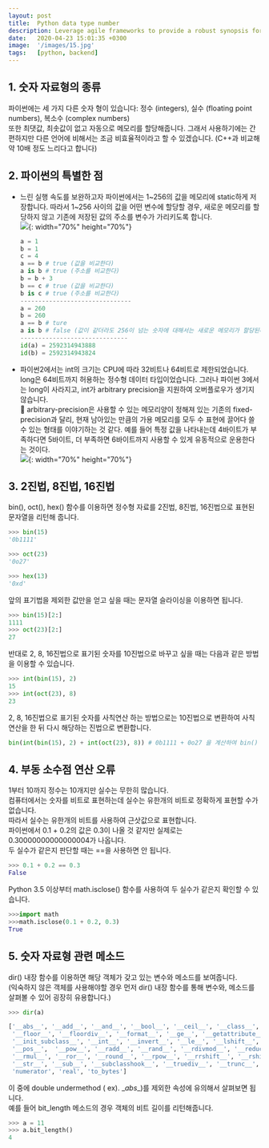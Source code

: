 ```yaml
---
layout: post
title:  Python data type number
description: Leverage agile frameworks to provide a robust synopsis for high level overviews. Iterative a...
date:   2020-04-23 15:01:35 +0300
image:  '/images/15.jpg'
tags:   [python, backend]
---
```



## 1. 숫자 자료형의 종류

파이썬에는 세 가지 다른 숫자 형이 있습니다: 정수 (integers), 실수 (floating point numbers), 복소수 (complex numbers)  
또한 최댓값, 최솟값이 없고 자동으로 메모리를 할당해줍니다. 그래서 사용하기에는 간편하지만 다른 언어에 비해서는 조금 비효율적이라고 할 수 있겠습니다. 
(C++과 비교해 약 10배 정도 느리다고 합니다)

## 2. 파이썬의 특별한 점

* 느린 실행 속도를 보완하고자 파이썬에서는 1~256의 값을 메모리에 static하게 저장합니다. 따라서 1~256 사이의 값을 어떤 변수에 할당할 경우, 새로운 메모리를 할당하지 않고 기존에 저장된 값의 주소를 변수가 가리키도록 합니다.  
![](/assets/images/number_1.png){: width="70%" height="70%"}  

  ```python
  a = 1
  b = 1
  c = 4
  a == b # true (값을 비교한다)
  a is b # true (주소를 비교한다)
  b = b + 3
  b == c # true (값을 비교한다)
  b is c # true (주소를 비교한다)
  -------------------------------
  a = 260
  b = 260
  a == b # ture
  a is b # false (값이 같더라도 256이 넘는 숫자에 대해서는 새로운 메모리가 할당된다)
  ------------------------------
  id(a) = 2592314943888
  id(b) = 2592314943824
  ```  

* 파이썬2에서는 int의 크기는 CPU에 따라 32비트나 64비트로 제한되었습니다. long은 64비트까지 허용하는 정수형 데이터 타입이었습니다. 그러나 파이썬 3에서는 long이 사라지고, int가 arbitrary precision을 지원하여 오버플로우가 생기지 않습니다.  
🔔 arbitrary-precision은 사용할 수 있는 메모리양이 정해져 있는 기존의 fixed-precision과 달리, 현재 남아있는 만큼의 가용 메모리를 모두 수 표현에 끌어다 쓸 수 있는 형태를 이야기하는 것 같다. 예를 들어 특정 값을 나타내는데 4바이트가 부족하다면 5바이트, 더 부족하면 6바이트까지 사용할 수 있게 유동적으로 운용한다는 것이다.  
![](/assets/images/number_2.png){: width="70%" height="70%"}  

## 3. 2진법, 8진법, 16진법

bin(), oct(), hex() 함수를 이용하면 정수형 자료를 2진법, 8진법, 16진법으로 표현된 문자열을 리턴해 줍니다.
```python
>>> bin(15)
'0b1111'

>>> oct(23)
'0o27'

>>> hex(13)
'0xd'
```
앞의 표기법을 제외한 값만을 얻고 싶을 때는 문자열 슬라이싱을 이용하면 됩니다.
```python
>>> bin(15)[2:]
1111
>>> oct(23)[2:]
27
```
반대로 2, 8, 16진법으로 표기된 숫자를 10진법으로 바꾸고 싶을 때는 다음과 같은 방법을 이용할 수 있습니다.
```python
>>> int(bin(15), 2)
15
>>> int(oct(23), 8)
23
```
2, 8, 16진법으로 표기된 숫자를 사칙연산 하는 방법으로는 10진법으로 변환하여 사칙연산을 한 뒤 다시 해당하는 진법으로 변환합니다.
```python
bin(int(bin(15), 2) + int(oct(23), 8)) # 0b1111 + 0o27 을 계산하여 bin() 으로 감싸 결과를 2진법으로 변환한다
```
## 4. 부동 소수점 연산 오류
1부터 10까지 정수는 10개지만 실수는 무한히 많습니다.  
컴퓨터에서는 숫자를 비트로 표현하는데 실수는 유한개의 비트로 정확하게 표현할 수가 없습니다.  
따라서 실수는 유한개의 비트를 사용하여 근삿값으로 표현합니다.  
파이썬에서 0.1 + 0.2의 값은 0.3이 나올 것 같지만 실제로는 0.30000000000000004가 나옵니다.  
두 실수가 같은지 판단할 때는 ==을 사용하면 안 됩니다. 
```python
>>> 0.1 + 0.2 == 0.3
False
```
Python 3.5 이상부터 math.isclose() 함수를 사용하여 두 실수가 같은지 확인할 수 있습니다.
```python
>>>import math
>>>math.isclose(0.1 + 0.2, 0.3)
True
```

## 5. 숫자 자료형 관련 메소드

dir() 내장 함수를 이용하면 해당 객체가 갖고 있는 변수와 메소드를 보여줍니다.  
(익숙하지 않은 객체를 사용해야할 경우 먼저 dir() 내장 함수를 통해 변수와, 메소드를 살펴볼 수 있어 굉장히 유용합니다.)  
```python
>>> dir(a)

['__abs__', '__add__', '__and__', '__bool__', '__ceil__', '__class__', '__delattr__', '__dir__', '__divmod__', '__doc__',  '__eq__', '__float__',  
 '__floor__', '__floordiv__', '__format__', '__ge__', '__getattribute__', '__getnewargs__', '__gt__', '__hash__', '__index__', '__init__',  
 '__init_subclass__', '__int__', '__invert__', '__le__', '__lshift__', '__lt__', '__mod__', '__mul__', '__ne__', '__neg__', '__new__', '__or__',  
 '__pos__',  '__pow__', '__radd__', '__rand__', '__rdivmod__', '__reduce__', '__reduce_ex__', '__repr__', '__rfloordiv__', '__rlshift__', '__rmod__',  
 '__rmul__', '__ror__', '__round__', '__rpow__', '__rrshift__', '__rshift__', '__rsub__', '__rtruediv__', '__rxor__', '__setattr__', '__sizeof__',  
 '__str__', '__sub__', '__subclasshook__', '__truediv__', '__trunc__', '__xor__', 'bit_length', 'conjugate', 'denominator', 'from_bytes', 'imag',  
 'numerator', 'real', 'to_bytes']
```

이 중에 double undermethod ( ex). \__abs__)를 제외한 속성에 유의해서 살펴보면 됩니다.  
예를 들어 bit_length 메소드의 경우 객체의 비트 길이를 리턴해줍니다.
```python
>>> a = 11
>>> a.bit_length()
4
```

